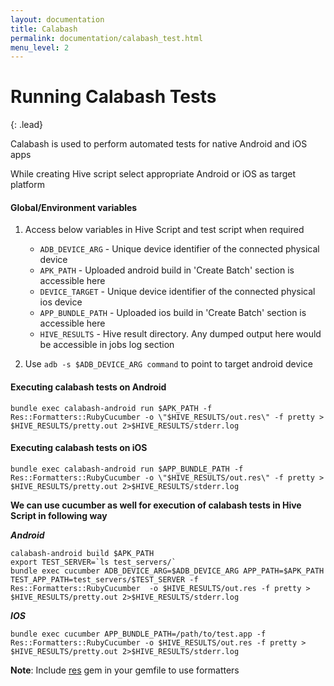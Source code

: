 ```yaml
---
layout: documentation
title: Calabash
permalink: documentation/calabash_test.html
menu_level: 2
---
```


# Running Calabash Tests

{: .lead}

Calabash is used to perform automated tests for native Android and iOS apps

While creating Hive script select appropriate Android or iOS as target platform 

#### Global/Environment variables  
1. 	Access below variables in Hive Script and test script when required

	* `ADB_DEVICE_ARG` - Unique device identifier of the connected physical device
	* `APK_PATH` - Uploaded android build in 'Create Batch' section is accessible here
	* `DEVICE_TARGET` - Unique device identifier of the connected physical ios device
	* `APP_BUNDLE_PATH` - Uploaded ios build in 'Create Batch' section is accessible here
	* `HIVE_RESULTS` - Hive result directory. Any dumped output here would be accessible in jobs log section

2. Use `adb -s $ADB_DEVICE_ARG command` to point to target android device 

#### Executing calabash tests on Android
	
	bundle exec calabash-android run $APK_PATH -f Res::Formatters::RubyCucumber -o \"$HIVE_RESULTS/out.res\" -f pretty > $HIVE_RESULTS/pretty.out 2>$HIVE_RESULTS/stderr.log

#### Executing calabash tests on iOS
	
	bundle exec calabash-android run $APP_BUNDLE_PATH -f Res::Formatters::RubyCucumber -o \"$HIVE_RESULTS/out.res\" -f pretty > $HIVE_RESULTS/pretty.out 2>$HIVE_RESULTS/stderr.log
	
**We can use cucumber as well for execution of calabash tests in Hive Script in following way**

***Android***
	
	calabash-android build $APK_PATH
	export TEST_SERVER=`ls test_servers/`
	bundle exec cucumber ADB_DEVICE_ARG=$ADB_DEVICE_ARG APP_PATH=$APK_PATH TEST_APP_PATH=test_servers/$TEST_SERVER -f Res::Formatters::RubyCucumber  -o $HIVE_RESULTS/out.res -f pretty > $HIVE_RESULTS/pretty.out 2>$HIVE_RESULTS/stderr.log

***IOS***

	bundle exec cucumber APP_BUNDLE_PATH=/path/to/test.app -f Res::Formatters::RubyCucumber -o $HIVE_RESULTS/out.res -f pretty > $HIVE_RESULTS/pretty.out 2>$HIVE_RESULTS/stderr.log 

**Note**: Include [res](https://github.com/bbc/res) gem in your gemfile to use formatters
